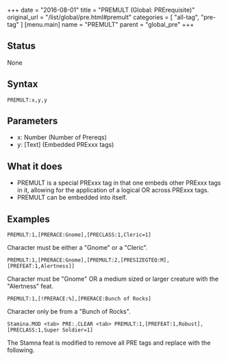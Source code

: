 +++
date = "2016-08-01"
title = "PREMULT (Global: PRErequisite)"
original_url = "/list/global/pre.html#premult"
categories = [ "all-tag", "pre-tag" ]
[menu.main]
    name = "PREMULT"
    parent = "global_pre"
+++

## Status

None

## Syntax

`PREMULT:x,y,y`

## Parameters

-   x: Number (Number of Prereqs)
-   y: \[Text\] (Embedded PRExxx tags)



What it does
------------

-   PREMULT is a special PRExxx tag in that one embeds other PRExxx tags
    in it, allowing for the application of a logical OR across
    PRExxx tags.
-   PREMULT can be embedded into itself.

Examples
--------

`PREMULT:1,[PRERACE:Gnome],[PRECLASS:1,Cleric=1]`

Character must be either a "Gnome" or a "Cleric".

`PREMULT:1,[PRERACE:Gnome],[PREMULT:2,[PRESIZEGTEQ:M],[PREFEAT:1,Alertness]]`

Character must be "Gnome" OR a medium sized or larger creature with the
"Alertness" feat.

`PREMULT:1,[!PRERACE:%],[PRERACE:Bunch of Rocks]`

Character only be from a "Bunch of Rocks".

`Stamina.MOD <tab> PRE:.CLEAR <tab> PREMULT:1,[PREFEAT:1,Robust],[PRECLASS:1,Super Soldier=1]`

The Stamna feat is modified to remove all PRE tags and replace with the
following.


